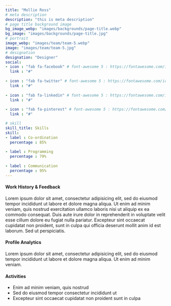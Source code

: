 ```yaml
---
title: "Mollie Ross"
# meta description
description: "this is meta description"
# page title background image
bg_image_webp: "images/backgrounds/page-title.webp"
bg_image: "images/backgrounds/page-title.jpg"
# portrait
image_webp: "images/team/team-5.webp"
image: "images/team/team-5.jpg"
# designation
designation: "Designer"
social:
- icon : "fab fa-facebook" # font-awesome 5 : https://fontawesome.com/icons/
  link : "#"
  
- icon : "fab fa-twitter" # font-awesome 5 : https://fontawesome.com/icons/
  link : "#"
  
- icon : "fab fa-linkedin" # font-awesome 5 : https://fontawesome.com/icons/
  link : "#"
  
- icon : "fab fa-pinterest" # font-awesome 5 : https://fontawesome.com/icons/
  link : "#"

# skill
skill_title: Skills
skill:
- label : Co-ordination
  percentage : 85%
  
- label : Programming
  percentage : 79%
  
- label : Communication
  percentage : 95%
---
```


#### Work History & Feedback
Lorem ipsum dolor sit amet, consectetur adipisicing elit, sed do eiusmod tempor incididunt ut labore et dolore magna aliqua. Ut enim ad minim veniam, quis nostrud exercitation ullamco laboris nisi ut aliquip ex ea commodo consequat. Duis aute irure dolor in reprehenderit in voluptate velit esse cillum dolore eu fugiat nulla pariatur. Excepteur sint occaecat cupidatat non proident, sunt in culpa qui officia deserunt mollit anim id est laborum. Sed ut perspiciatis.

#### Profile Analytics
Lorem ipsum dolor sit amet, consectetur adipisicing elit, sed do eiusmod tempor incididunt ut labore et dolore magna aliqua. Ut enim ad minim veniam.

#### Activities
* Enim ad minim veniam, quis nostrud
* Sed do eiusmod tempor consectetur incididunt ut
* Excepteur sint occaecat cupidatat non proident sunt in culpa
